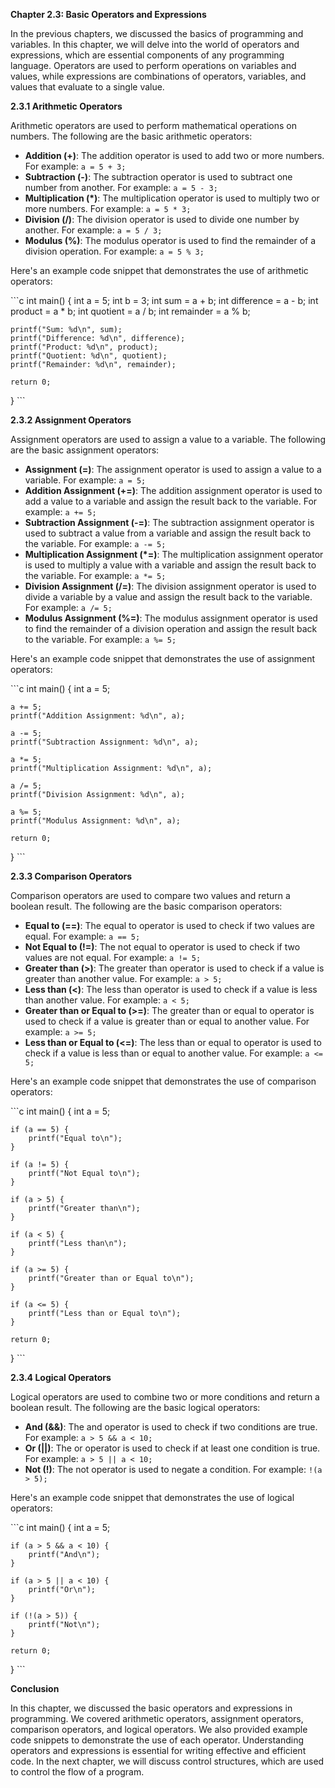 <p><strong>Chapter 2.3: Basic Operators and Expressions</strong></p>

<p>In the previous chapters, we discussed the basics of programming and variables. In this chapter, we will delve into the world of operators and expressions, which are essential components of any programming language. Operators are used to perform operations on variables and values, while expressions are combinations of operators, variables, and values that evaluate to a single value.</p>

<p><strong>2.3.1 Arithmetic Operators</strong></p>

<p>Arithmetic operators are used to perform mathematical operations on numbers. The following are the basic arithmetic operators:</p>

<ul>
<li><strong>Addition (+)</strong>: The addition operator is used to add two or more numbers. For example: <code>a = 5 + 3;</code></li>
<li><strong>Subtraction (-)</strong>: The subtraction operator is used to subtract one number from another. For example: <code>a = 5 - 3;</code></li>
<li><strong>Multiplication (*)</strong>: The multiplication operator is used to multiply two or more numbers. For example: <code>a = 5 * 3;</code></li>
<li><strong>Division (/)</strong>: The division operator is used to divide one number by another. For example: <code>a = 5 / 3;</code></li>
<li><strong>Modulus (%)</strong>: The modulus operator is used to find the remainder of a division operation. For example: <code>a = 5 % 3;</code></li>
</ul>

<p>Here's an example code snippet that demonstrates the use of arithmetic operators:</p>

<p>```c
int main() {
    int a = 5;
    int b = 3;
    int sum = a + b;
    int difference = a - b;
    int product = a * b;
    int quotient = a / b;
    int remainder = a % b;</p>

<pre><code>printf("Sum: %d\n", sum);
printf("Difference: %d\n", difference);
printf("Product: %d\n", product);
printf("Quotient: %d\n", quotient);
printf("Remainder: %d\n", remainder);

return 0;
</code></pre>

<p>}
```</p>

<p><strong>2.3.2 Assignment Operators</strong></p>

<p>Assignment operators are used to assign a value to a variable. The following are the basic assignment operators:</p>

<ul>
<li><strong>Assignment (=)</strong>: The assignment operator is used to assign a value to a variable. For example: <code>a = 5;</code></li>
<li><strong>Addition Assignment (+=)</strong>: The addition assignment operator is used to add a value to a variable and assign the result back to the variable. For example: <code>a += 5;</code></li>
<li><strong>Subtraction Assignment (-=)</strong>: The subtraction assignment operator is used to subtract a value from a variable and assign the result back to the variable. For example: <code>a -= 5;</code></li>
<li><strong>Multiplication Assignment (*=)</strong>: The multiplication assignment operator is used to multiply a value with a variable and assign the result back to the variable. For example: <code>a *= 5;</code></li>
<li><strong>Division Assignment (/=)</strong>: The division assignment operator is used to divide a variable by a value and assign the result back to the variable. For example: <code>a /= 5;</code></li>
<li><strong>Modulus Assignment (%=)</strong>: The modulus assignment operator is used to find the remainder of a division operation and assign the result back to the variable. For example: <code>a %= 5;</code></li>
</ul>

<p>Here's an example code snippet that demonstrates the use of assignment operators:</p>

<p>```c
int main() {
    int a = 5;</p>

<pre><code>a += 5;
printf("Addition Assignment: %d\n", a);

a -= 5;
printf("Subtraction Assignment: %d\n", a);

a *= 5;
printf("Multiplication Assignment: %d\n", a);

a /= 5;
printf("Division Assignment: %d\n", a);

a %= 5;
printf("Modulus Assignment: %d\n", a);

return 0;
</code></pre>

<p>}
```</p>

<p><strong>2.3.3 Comparison Operators</strong></p>

<p>Comparison operators are used to compare two values and return a boolean result. The following are the basic comparison operators:</p>

<ul>
<li><strong>Equal to (==)</strong>: The equal to operator is used to check if two values are equal. For example: <code>a == 5;</code></li>
<li><strong>Not Equal to (!=)</strong>: The not equal to operator is used to check if two values are not equal. For example: <code>a != 5;</code></li>
<li><strong>Greater than (&gt;)</strong>: The greater than operator is used to check if a value is greater than another value. For example: <code>a &gt; 5;</code></li>
<li><strong>Less than (&lt;)</strong>: The less than operator is used to check if a value is less than another value. For example: <code>a &lt; 5;</code></li>
<li><strong>Greater than or Equal to (&gt;=)</strong>: The greater than or equal to operator is used to check if a value is greater than or equal to another value. For example: <code>a &gt;= 5;</code></li>
<li><strong>Less than or Equal to (&lt;=)</strong>: The less than or equal to operator is used to check if a value is less than or equal to another value. For example: <code>a &lt;= 5;</code></li>
</ul>

<p>Here's an example code snippet that demonstrates the use of comparison operators:</p>

<p>```c
int main() {
    int a = 5;</p>

<pre><code>if (a == 5) {
    printf("Equal to\n");
}

if (a != 5) {
    printf("Not Equal to\n");
}

if (a &gt; 5) {
    printf("Greater than\n");
}

if (a &lt; 5) {
    printf("Less than\n");
}

if (a &gt;= 5) {
    printf("Greater than or Equal to\n");
}

if (a &lt;= 5) {
    printf("Less than or Equal to\n");
}

return 0;
</code></pre>

<p>}
```</p>

<p><strong>2.3.4 Logical Operators</strong></p>

<p>Logical operators are used to combine two or more conditions and return a boolean result. The following are the basic logical operators:</p>

<ul>
<li><strong>And (&amp;&amp;)</strong>: The and operator is used to check if two conditions are true. For example: <code>a &gt; 5 &amp;&amp; a &lt; 10;</code></li>
<li><strong>Or (||)</strong>: The or operator is used to check if at least one condition is true. For example: <code>a &gt; 5 || a &lt; 10;</code></li>
<li><strong>Not (!)</strong>: The not operator is used to negate a condition. For example: <code>!(a &gt; 5);</code></li>
</ul>

<p>Here's an example code snippet that demonstrates the use of logical operators:</p>

<p>```c
int main() {
    int a = 5;</p>

<pre><code>if (a &gt; 5 &amp;&amp; a &lt; 10) {
    printf("And\n");
}

if (a &gt; 5 || a &lt; 10) {
    printf("Or\n");
}

if (!(a &gt; 5)) {
    printf("Not\n");
}

return 0;
</code></pre>

<p>}
```</p>

<p><strong>Conclusion</strong></p>

<p>In this chapter, we discussed the basic operators and expressions in programming. We covered arithmetic operators, assignment operators, comparison operators, and logical operators. We also provided example code snippets to demonstrate the use of each operator. Understanding operators and expressions is essential for writing effective and efficient code. In the next chapter, we will discuss control structures, which are used to control the flow of a program.</p>
